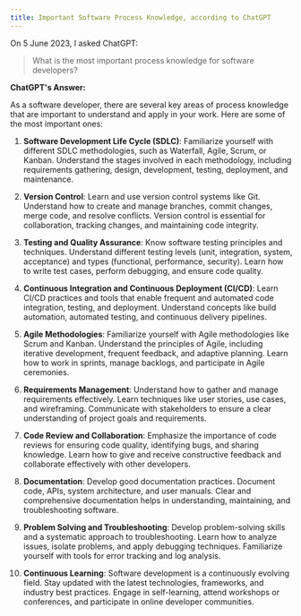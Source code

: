 ```yaml
---
title: Important Software Process Knowledge, according to ChatGPT
---
```


On 5 June 2023, I asked ChatGPT:

> What is the most important process knowledge for software developers?

**ChatGPT's Answer:**

As a software developer, there are several key areas of process knowledge that are important to understand and apply in your work. Here are some of the most important ones:

1. **Software Development Life Cycle (SDLC)**: Familiarize yourself with different SDLC methodologies, such as Waterfall, Agile, Scrum, or Kanban. Understand the stages involved in each methodology, including requirements gathering, design, development, testing, deployment, and maintenance.

2. **Version Control**: Learn and use version control systems like Git. Understand how to create and manage branches, commit changes, merge code, and resolve conflicts. Version control is essential for collaboration, tracking changes, and maintaining code integrity.

3. **Testing and Quality Assurance**: Know software testing principles and techniques. Understand different testing levels (unit, integration, system, acceptance) and types (functional, performance, security). Learn how to write test cases, perform debugging, and ensure code quality.

4. **Continuous Integration and Continuous Deployment (CI/CD)**: Learn CI/CD practices and tools that enable frequent and automated code integration, testing, and deployment. Understand concepts like build automation, automated testing, and continuous delivery pipelines.

5. **Agile Methodologies**: Familiarize yourself with Agile methodologies like Scrum and Kanban. Understand the principles of Agile, including iterative development, frequent feedback, and adaptive planning. Learn how to work in sprints, manage backlogs, and participate in Agile ceremonies.

6. **Requirements Management**: Understand how to gather and manage requirements effectively. Learn techniques like user stories, use cases, and wireframing. Communicate with stakeholders to ensure a clear understanding of project goals and requirements.

7. **Code Review and Collaboration**: Emphasize the importance of code reviews for ensuring code quality, identifying bugs, and sharing knowledge. Learn how to give and receive constructive feedback and collaborate effectively with other developers.

8. **Documentation**: Develop good documentation practices. Document code, APIs, system architecture, and user manuals. Clear and comprehensive documentation helps in understanding, maintaining, and troubleshooting software.

9. **Problem Solving and Troubleshooting**: Develop problem-solving skills and a systematic approach to troubleshooting. Learn how to analyze issues, isolate problems, and apply debugging techniques. Familiarize yourself with tools for error tracking and log analysis.

10. **Continuous Learning**: Software development is a continuously evolving field. Stay updated with the latest technologies, frameworks, and industry best practices. Engage in self-learning, attend workshops or conferences, and participate in online developer communities.

